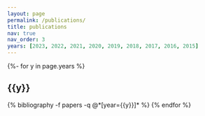 ```yaml
---
layout: page
permalink: /publications/
title: publications
nav: true
nav_order: 3
years: [2023, 2022, 2021, 2020, 2019, 2018, 2017, 2016, 2015]
---
```


<!-- _pages/publications.md -->
<div class="publications">

{%- for y in page.years %}
  <h2 class="bibliography">{{y}}</h2>
  {% bibliography -f papers -q @*[year={{y}}]* %}
{% endfor %}

</div>